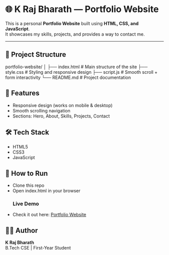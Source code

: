 # 🌐 K Raj Bharath — Portfolio Website

This is a personal **Portfolio Website** built using **HTML, CSS, and JavaScript**.  
It showcases my skills, projects, and provides a way to contact me.  

---

## 📁 Project Structure
portfolio-website/
│
├── index.html    # Main structure of the site
├── style.css     # Styling and responsive design
├── script.js     # Smooth scroll + form interactivity
└── README.md     # Project documentation
## 🚀 Features
- Responsive design (works on mobile & desktop)
- Smooth scrolling navigation
- Sections: Hero, About, Skills, Projects, Contact
## 🛠️ Tech Stack
- HTML5
- CSS3
- JavaScript
## 🎯 How to Run
- Clone this repo
- Open index.html in your browser
  ### Live Demo
- Check it out here: [Portfolio Website](https://portfolio-website-mauve-tau-89.vercel.app/)
## 👨‍💻 Author
**K Raj Bharath**  
B.Tech CSE | First-Year Student
